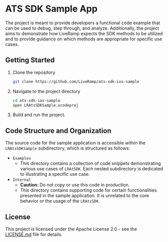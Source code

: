 # ATS SDK Sample App

The project is meant to provide developers a functional code example that can be used to debug, step through, and analyze. Additionally, the project aims to demonstrate how LiveRamp expects the SDK methods to be utilized and to provide guidance on which methods are appropriate for specific use cases. 

## Getting Started

1. Clone the repository
    ```bash
    git clone https://github.com/LiveRamp/ats-sdk-ios-sample
    ```

2. Navigate to the project directory
    ```bash
    cd ats-sdk-ios-sample
    open LRAtsSDKSample.xcodeproj
    ```
3. Build and run the project.


## Code Structure and Organization

The source code for the sample application is accessible within the `LRAtsSDKSample` subdirectory, which is structured as follows:

* `Examples`
    * This directory contains a collection of code snippets demonstrating various use cases of `LRAtSDK`. Each nested subdirectory is dedicated to illustrating a specific use case.
* `Internal`
    * **Caution**: Do not copy or use this code in production.
    * This directory contains supporting code for certain functionalities presented in the sample application. It is unrelated to the core behavior or the usage of the `LRAtsSDK`.


## License
This project is licensed under the Apache License 2.0 - see the [LICENSE.md](LICENSE.md) file for details.

